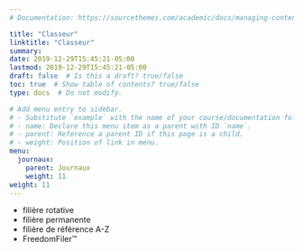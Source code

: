 ```yaml
---
# Documentation: https://sourcethemes.com/academic/docs/managing-content/

title: "Classeur"
linktitle: "Classeur"
summary:
date: 2019-12-29T15:45:21-05:00
lastmod: 2019-12-29T15:45:21-05:00
draft: false  # Is this a draft? true/false
toc: true  # Show table of contents? true/false
type: docs  # Do not modify.

# Add menu entry to sidebar.
# - Substitute `example` with the name of your course/documentation folder.
# - name: Declare this menu item as a parent with ID `name`.
# - parent: Reference a parent ID if this page is a child.
# - weight: Position of link in menu.
menu:
  journaux:
    parent: Journaux
    weight: 11
weight: 11
---
```


* filière rotative
* filière permanente
* filière de référence A-Z
* FreedomFiler™
